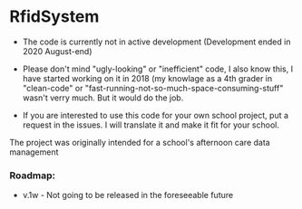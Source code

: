 # RfidSystem

 - The code is currently not in active development (Development ended in 2020 August-end)

 - Please don't mind "ugly-looking" or "inefficient" code, I also know this, I have started working on it in 2018 (my knowlage as a 4th grader in "clean-code" or "fast-running-not-so-much-space-consuming-stuff" wasn't verry much. But it would do the job.

 - If you are interested to use this code for your own school project, put a request in the issues. I will translate it and make it fit for your school.

 
The project was originally intended for a school's afternoon care data management

### Roadmap:
- v.1w - Not going to be released in the foreseeable future
